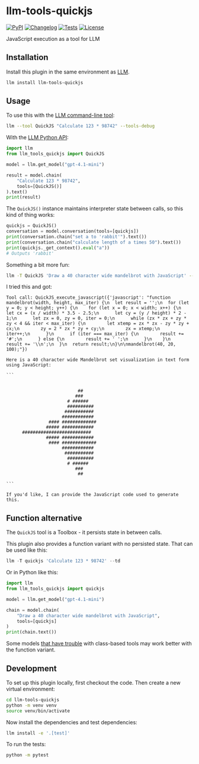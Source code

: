 # llm-tools-quickjs

[![PyPI](https://img.shields.io/pypi/v/llm-tools-quickjs.svg)](https://pypi.org/project/llm-tools-quickjs/)
[![Changelog](https://img.shields.io/github/v/release/simonw/llm-tools-quickjs?include_prereleases&label=changelog)](https://github.com/simonw/llm-tools-quickjs/releases)
[![Tests](https://github.com/simonw/llm-tools-quickjs/actions/workflows/test.yml/badge.svg)](https://github.com/simonw/llm-tools-quickjs/actions/workflows/test.yml)
[![License](https://img.shields.io/badge/license-Apache%202.0-blue.svg)](https://github.com/simonw/llm-tools-quickjs/blob/main/LICENSE)

JavaScript execution as a tool for LLM

## Installation

Install this plugin in the same environment as [LLM](https://llm.datasette.io/).
```bash
llm install llm-tools-quickjs
```
## Usage

To use this with the [LLM command-line tool](https://llm.datasette.io/en/stable/usage.html):

```bash
llm --tool QuickJS "Calculate 123 * 98742" --tools-debug
```

With the [LLM Python API](https://llm.datasette.io/en/stable/python-api.html):

```python
import llm
from llm_tools_quickjs import QuickJS

model = llm.get_model("gpt-4.1-mini")

result = model.chain(
    "Calculate 123 * 98742",
    tools=[QuickJS()]
).text()
print(result)
```
The `QuickJS()` instance maintains interpreter state between calls, so this kind of thing works:
```python
quickjs = QuickJS()
conversation = model.conversation(tools=[quickjs])
print(conversation.chain("set a to 'rabbit'").text())
print(conversation.chain("calculate length of a times 50").text())
print(quickjs._get_context().eval("a"))
# Outputs 'rabbit'
```

Something a bit more fun:

```bash
llm -T QuickJS 'Draw a 40 character wide mandelbrot with JavaScript' --td
```
I tried this and got:

`Tool call: QuickJS_execute_javascript({'javascript': "function mandelbrot(width, height, max_iter) {\n  let result = '';\n  for (let y = 0; y < height; y++) {\n    for (let x = 0; x < width; x++) {\n      let cx = (x / width) * 3.5 - 2.5;\n      let cy = (y / height) * 2 - 1;\n      let zx = 0, zy = 0, iter = 0;\n      while (zx * zx + zy * zy < 4 && iter < max_iter) {\n        let xtemp = zx * zx - zy * zy + cx;\n        zy = 2 * zx * zy + cy;\n        zx = xtemp;\n        iter++;\n      }\n      if (iter === max_iter) {\n        result += '#';\n      } else {\n        result += ' ';\n      }\n    }\n    result += '\\n';\n  }\n  return result;\n}\n\nmandelbrot(40, 20, 100);"})`
````                                        
Here is a 40 character wide Mandelbrot set visualization in text form using JavaScript:

```
                                        
                                        
                           ##           
                          ###           
                       # ######         
                       ##########       
                      ###########       
                     ############       
                #### #############      
               ##### ############       
      ##########################        
               ##### ############       
                #### #############      
                     ############       
                      ###########       
                       ##########       
                       # ######         
                          ###           
                           ##           
                                        
```

If you'd like, I can provide the JavaScript code used to generate this.
````

## Function alternative

The `QuickJS` tool is a Toolbox - it persists state in between calls.

This plugin also provides a function variant with no persisted state. That can be used like this:

```python
llm -T quickjs 'Calculate 123 * 98742' --td
```

Or in Python like this:
```python
import llm
from llm_tools_quickjs import quickjs

model = llm.get_model("gpt-4.1-mini")

chain = model.chain(
    "Draw a 40 character wide mandelbrot with JavaScript",
    tools=[quickjs]
)
print(chain.text())
```
Some models [that have trouble](https://github.com/simonw/llm/issues/1105) with class-based tools may work better with the function variant.

## Development

To set up this plugin locally, first checkout the code. Then create a new virtual environment:
```bash
cd llm-tools-quickjs
python -m venv venv
source venv/bin/activate
```
Now install the dependencies and test dependencies:
```bash
llm install -e '.[test]'
```
To run the tests:
```bash
python -m pytest
```
